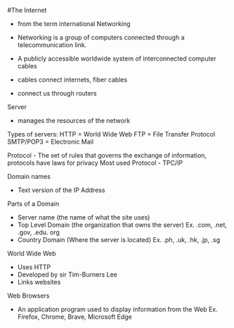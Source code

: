 #The Internet

- from the term international Networking
- Networking is a group of computers connected through a telecommunication link.
- A publicly accessible worldwide system of interconnected computer cables

- cables connect internets, fiber cables
- connect us through routers

Server
- manages the resources of the network

Types of servers:
HTTP = World Wide Web
FTP = File Transfer Protocol
SMTP/POP3 = Electronic Mail

Protocol - The set of rules that governs the exchange of information, protocols have laws for privacy
Most used Protocol - TPC/IP

Domain names
- Text version of the IP Address

Parts of a Domain
* Server name (the name of what the site uses)
* Top Level Domain (the organization that owns the server) 
      Ex. .com, .net, .gov, .edu. org
* Country Domain (Where the server is located)
      Ex. .ph, .uk, .hk, .jp, .sg

World Wide Web
- Uses HTTP
- Developed by sir Tim-Burners Lee
- Links websites

Web Browsers
- An application program used to display information from the Web
      Ex. Firefox, Chrome, Brave, Microsoft Edge

